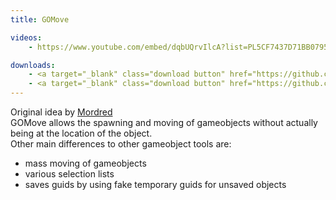 ```yaml
---
title: GOMove

videos:
    - https://www.youtube.com/embed/dqbUQrvIlcA?list=PL5CF7437D71BB0795

downloads:
    - <a target="_blank" class="download button" href="https://github.com/Rochet2/TrinityCore/blob/gomove/src/server/scripts/Custom/GOMove/" onClick="ga('send', 'event', 'Download', 'click', 'GOMove TrinityCore');">TrinityCore 3.3.5</a>
    - <a target="_blank" class="download button" href="https://github.com/Rochet2/TrinityCore/blob/gomove_7.x/src/server/scripts/Custom/GOMove/" onClick="ga('send', 'event', 'Download', 'click', 'GOMove TrinityCore 7.x');">TrinityCore 7.x</a>
---
```


Original idea by [Mordred](http://www.youtube.com/watch?v=a0JVXJ07KUU)  
GOMove allows the spawning and moving of gameobjects without actually being at the location of the object.  
Other main differences to other gameobject tools are:

 * mass moving of gameobjects
 * various selection lists
 * saves guids by using fake temporary guids for unsaved objects
